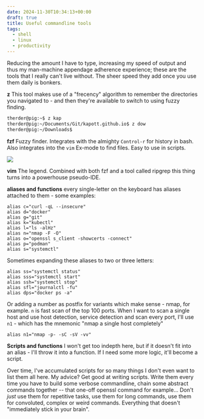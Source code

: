 ```yaml
---
date: 2024-11-30T10:34:13+00:00
draft: true
title: Useful commandline tools
tags:
  - shell
  - linux
  - productivity
---
```


Reducing the amount I have to type, increasing my speed of output and thus my man-machine appendage adherence experience; these are the tools that I really can't live without.  The sheer speed they add once you use them daily is bonkers.

**z**
This tool makes use of a "frecency" algorithm to remember the directories you navigated to - and then they're available to switch to using fuzzy finding.

```sh
therder@pig:~$ z kap  
therder@pig:~/Documents/Git/kapott.github.io$ z dow  
therder@pig:~/Downloads$
```

**fzf**
Fuzzy finder. Integrates with the almighty `Control-r` for history in bash. Also integrates into the `vim` Ex-mode to find files. Easy to use in scripts.

![](../images/ctrl-r-fzf.png)


**vim**
The legend. Combined with both fzf and a tool called ripgrep this thing turns into a powerhouse pseudo-IDE.

**aliases and functions**
every single-letter on the keyboard has aliases attached to them - some examples:
```
alias c="curl -qL --insecure"
alias d="docker"
alias g="git"
alias k="kubectl"
alias l="ls -alHz"
alias n="nmap -F -O"
alias o="openssl s_client -showcerts -connect"
alias p="podman"
alias s="systemctl"
```
Sometimes expanding these aliases to two or three letters:
```
alias ss="systemctl status"
alias sss="systemctl start"
alias ssh="systemctl stop"
alias sfl="journalctl -fu"
alias dps="docker ps -a"
```

Or adding a number as postfix  for variants which make sense - nmap, for example. `n` is fast scan of the top 100 ports. When I want to scan a single host and use host detection, service detection and scan every port, I'll use `n1` - which has the mnemonic "nmap a single host completely"

```
alias n1="nmap -p- -sC -sV -vv"
```

**Scripts and functions**
I won't get too indepth here, but if it doesn't fit into an alias - I'll throw it into a function. If  I need some more logic, it'll become a script. 

Over time, I've accumulated scripts for so many things I don't even want to list them all here. My advice? Get good at writing scripts. Write them every time you have to build some verbose commandline, chain some abstract commands together -- that one-off openssl command for example... Don't *just* use them for repetitive tasks, use them for long commands, use them for convoluted, complex or weird commands. Everything that doesn't "immediately stick in your brain".
